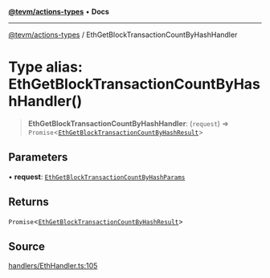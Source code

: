 [**@tevm/actions-types**](../README.md) • **Docs**

***

[@tevm/actions-types](../globals.md) / EthGetBlockTransactionCountByHashHandler

# Type alias: EthGetBlockTransactionCountByHashHandler()

> **EthGetBlockTransactionCountByHashHandler**: (`request`) => `Promise`\<[`EthGetBlockTransactionCountByHashResult`](EthGetBlockTransactionCountByHashResult.md)\>

## Parameters

• **request**: [`EthGetBlockTransactionCountByHashParams`](EthGetBlockTransactionCountByHashParams.md)

## Returns

`Promise`\<[`EthGetBlockTransactionCountByHashResult`](EthGetBlockTransactionCountByHashResult.md)\>

## Source

[handlers/EthHandler.ts:105](https://github.com/evmts/tevm-monorepo/blob/main/packages/actions-types/src/handlers/EthHandler.ts#L105)
